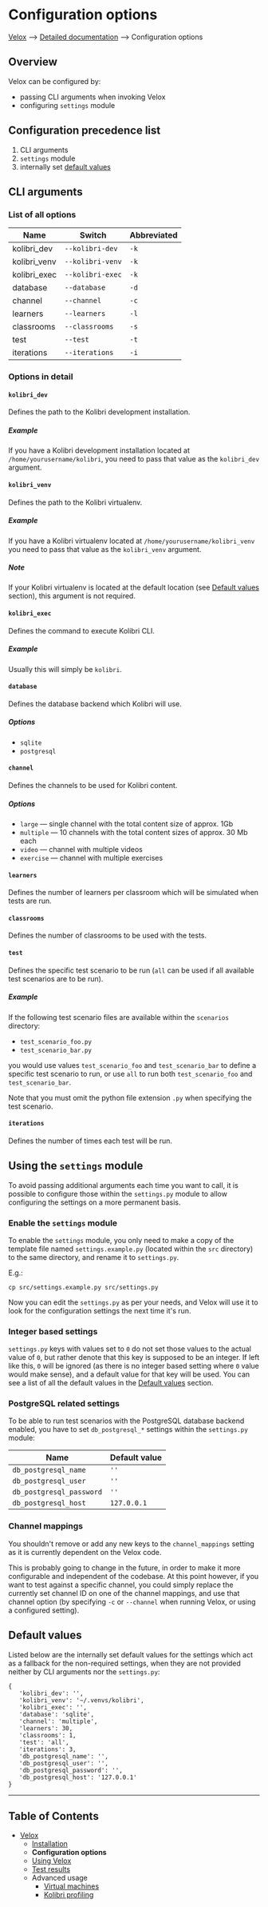 # Configuration options
[Velox](../README.md) ⟶ [Detailed documentation](../README.md#detailed-documentation) ⟶ Configuration options

## Overview
Velox can be configured by:
- passing CLI arguments when invoking Velox
- configuring `settings` module

## Configuration precedence list
1) CLI arguments
2) `settings` module
3) internally set [default values](#default-values)

## CLI arguments
### List of all options

| Name           | Switch           | Abbreviated |
| -------------- | ---------------- | ----------- |
| kolibri_dev    | `--kolibri-dev`  | `-k`        |
| kolibri_venv   | `--kolibri-venv` | `-k`        |
| kolibri_exec   | `--kolibri-exec` | `-k`        |
| database       | `--database`     | `-d`        |
| channel        | `--channel`      | `-c`        |
| learners       | `--learners`     | `-l`        |
| classrooms     | `--classrooms`   | `-s`        |
| test           | `--test`         | `-t`        |
| iterations     | `--iterations`   | `-i`        |

### Options in detail

#### `kolibri_dev`
Defines the path to the Kolibri development installation.

##### Example
If you have a Kolibri development installation located at `/home/yourusername/kolibri`, you need to pass that value as the `kolibri_dev` argument.

#### `kolibri_venv`
Defines the path to the Kolibri virtualenv.

##### Example
If you have a Kolibri virtualenv located at `/home/yourusername/kolibri_venv` you need to pass that value as the `kolibri_venv` argument.

##### Note
If your Kolibri virtualenv is located at the default location (see [Default values](#default-values) section), this argument is not required.

#### `kolibri_exec`
Defines the command to execute Kolibri CLI.

##### Example
Usually this will simply be `kolibri`.

#### `database`
Defines the database backend which Kolibri will use.

##### Options
- `sqlite`
- `postgresql`

#### `channel`
Defines the channels to be used for Kolibri content.

##### Options
- `large` — single channel with the total content size of approx. 1Gb
- `multiple` — 10 channels with the total content sizes of approx. 30 Mb each
- `video` — channel with multiple videos
- `exercise` — channel with multiple exercises

#### `learners`
Defines the number of learners per classroom which will be simulated when tests are run.

#### `classrooms`
Defines the number of classrooms to be used with the tests.

#### `test`
Defines the specific test scenario to be run (`all` can be used if all available test scenarios are to be run).

##### Example
If the following test scenario files are available within the `scenarios` directory:
- `test_scenario_foo.py`
- `test_scenario_bar.py`

you would use values `test_scenario_foo` and `test_scenario_bar` to define a specific test scenario to run, or use `all` to run both `test_scenario_foo` and `test_scenario_bar`.

Note that you must omit the python file extension `.py` when specifying the test scenario.

#### `iterations`
Defines the number of times each test will be run.

## Using the `settings` module
To avoid passing additional arguments each time you want to call, it is possible to configure those within the `settings.py` module to allow configuring the settings on a more permanent basis.

### Enable the `settings` module
To enable the `settings` module, you only need to make a copy of the template file named `settings.example.py` (located within the `src` directory) to the same directory, and rename it to `settings.py`.

E.g.:

```cp src/settings.example.py src/settings.py```

Now you can edit the `settings.py` as per your needs, and Velox will use it to look for the configuration settings the next time it's run.

###  Integer based settings
`settings.py` keys with values set to `0` do not set those values to the actual value of `0`, but rather denote that this key is supposed to be an integer. If left like this, `0` will be ignored (as there is no integer based setting where `0` value would make sense), and a default value for that key will be used. You can see a list of all the default values in the [Default values](#default-values) section.

### PostgreSQL related settings
To be able to run test scenarios with the PostgreSQL database backend enabled, you have to set `db_postgresql_*` settings within the `settings.py` module:

| Name                     | Default value |
| ------------------------ | ------------- |
| `db_postgresql_name`     |  `''`         |
| `db_postgresql_user`     |  `''`         |
| `db_postgresql_password` |  `''`         |
| `db_postgresql_host`     | `127.0.0.1`   |

### Channel mappings
You shouldn't remove or add any new keys to the `channel_mappings` setting as it is currently dependent on the Velox code.

This is probably going to change in the future, in order to make it more configurable and independent of the codebase. At this point however, if you want to test against a specific channel, you could simply replace the currently set channel ID on one of the channel mappings, and use that channel option (by specifying `-c` or `--channel` when running Velox, or using a configured setting).

## Default values
Listed below are the internally set default values for the settings which act as a fallback for the non-required settings, when they are not provided neither by CLI arguments nor the `settings.py`:

```
{
   'kolibri_dev': '',
   'kolibri_venv': '~/.venvs/kolibri',
   'kolibri_exec': '',
   'database': 'sqlite',
   'channel': 'multiple',
   'learners': 30,
   'classrooms': 1,
   'test': 'all',
   'iterations': 3,
   'db_postgresql_name': '',
   'db_postgresql_user': '',
   'db_postgresql_password': '',
   'db_postgresql_host': '127.0.0.1'
}
```

------

## Table of Contents

- [Velox](../README.md)
  - [Installation](./installation.md)
  - **Configuration options**
  - [Using Velox](./using-velox.md)
  - [Test results](./test-results.md)
  - Advanced usage
    - [Virtual machines](./advanced-usage-vms.md)
    - [Kolibri profiling](./advanced-usage-profiling.md)
